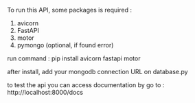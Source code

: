 To run this API, some packages is required :
1. avicorn  
2. FastAPI 
3. motor
4. pymongo (optional, if found error)

run command : pip install avicorn fastapi motor 

after install, add your mongodb connection URL on database.py

to test the api you can access documentation by go to : 
http://localhost:8000/docs
